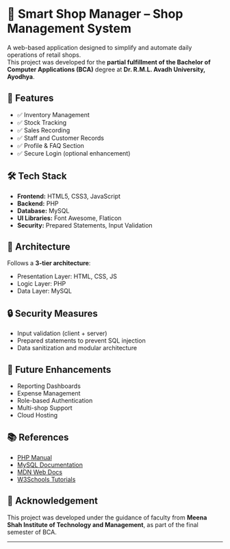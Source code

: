 # 🛒 Smart Shop Manager – Shop Management System

A web-based application designed to simplify and automate daily operations of retail shops.  
This project was developed for the **partial fulfillment of the Bachelor of Computer Applications (BCA)** degree at **Dr. R.M.L. Avadh University, Ayodhya**.

## 📌 Features

- ✅ Inventory Management  
- ✅ Stock Tracking  
- ✅ Sales Recording  
- ✅ Staff and Customer Records  
- ✅ Profile & FAQ Section  
- ✅ Secure Login (optional enhancement)

## 🛠️ Tech Stack

- **Frontend:** HTML5, CSS3, JavaScript  
- **Backend:** PHP  
- **Database:** MySQL  
- **UI Libraries:** Font Awesome, Flaticon  
- **Security:** Prepared Statements, Input Validation  

## 📐 Architecture

Follows a **3-tier architecture**:
- Presentation Layer: HTML, CSS, JS  
- Logic Layer: PHP  
- Data Layer: MySQL  

## 🔒 Security Measures

- Input validation (client + server)  
- Prepared statements to prevent SQL injection  
- Data sanitization and modular architecture

## 🚀 Future Enhancements

- Reporting Dashboards  
- Expense Management  
- Role-based Authentication  
- Multi-shop Support  
- Cloud Hosting


## 📚 References

- [PHP Manual](https://www.php.net/manual/en/)  
- [MySQL Documentation](https://dev.mysql.com/doc/)  
- [MDN Web Docs](https://developer.mozilla.org/)  
- [W3Schools Tutorials](https://www.w3schools.com/)  

## 🙏 Acknowledgement

This project was developed under the guidance of faculty from **Meena Shah Institute of Technology and Management**, as part of the final semester of BCA.

---
